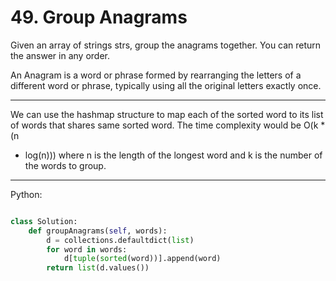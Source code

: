 # 49. Group Anagrams

Given an array of strings strs, group the anagrams together. You can return the
answer in any order.

An Anagram is a word or phrase formed by rearranging the letters of a different
word or phrase, typically using all the original letters exactly once.

---

We can use the hashmap structure to map each of the sorted word to its list of
words that shares same sorted word. The time complexity would be O(k * (n
* log(n))) where n is the length of the longest word and k is the number of the
  words to group.

---

Python:

```python

class Solution:
    def groupAnagrams(self, words):
        d = collections.defaultdict(list)
        for word in words:
            d[tuple(sorted(word))].append(word)
        return list(d.values())
```

